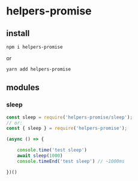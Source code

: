 # helpers-promise 


## install 
```
npm i helpers-promise
```
or
```
yarn add helpers-promise
```

## modules

### sleep

```js
const sleep = require('helpers-promise/sleep');
// or:
const { sleep } = require('helpers-promise');

(async () => {

    console.time('test sleep')
    await sleep(1000)
    console.timeEnd('test sleep') // ~1000ms

})()
```

